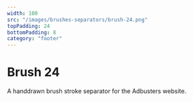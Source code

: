 ```yaml
---
width: 100
src: "/images/brushes-separators/brush-24.png"
topPadding: 24
bottomPadding: 8
category: "footer"
---
```


# Brush 24

A handdrawn brush stroke separator for the Adbusters website.

